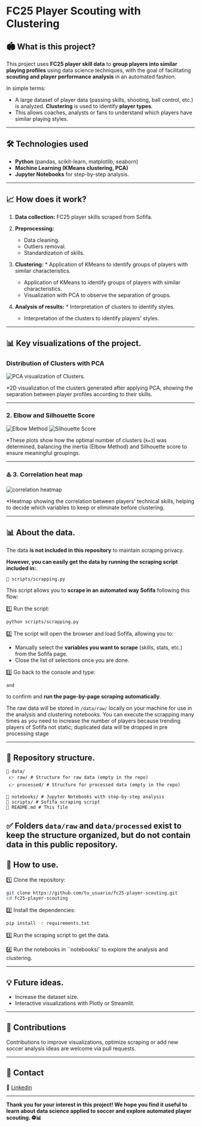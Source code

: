 # FC25 Player Scouting with Clustering

## 🏟️ What is this project?

This project uses **FC25 player skill data** to **group players into similar playing profiles** using data science techniques, with the goal of facilitating **scouting and player performance analysis** in an automated fashion.

In simple terms:

* A large dataset of player data (passing skills, shooting, ball control, etc.) is analyzed.
**Clustering** is used to identify **player types**.
* This allows coaches, analysts or fans to understand which players have similar playing styles.

---

## 🛠️ Technologies used

* **Python** (pandas, scikit-learn, matplotlib, seaborn)
* **Machine Learning (KMeans clustering, PCA)**
* **Jupyter Notebooks** for step-by-step analysis.

---

## 📈 How does it work?

1. **Data collection:** FC25 player skills scraped from Sofifa.
2. **Preprocessing:**

   * Data cleaning.
   * Outliers removal.
   * Standardization of skills.
3. **Clustering:** * Application of KMeans to identify groups of players with similar characteristics.

   * Application of KMeans to identify groups of players with similar characteristics.
   * Visualization with PCA to observe the separation of groups.
4. **Analysis of results:** * Interpretation of clusters to identify styles.

   * Interpretation of the clusters to identify players' styles.

---
## 📊 Key visualizations of the project.

### Distribution of Clusters with PCA

![PCA visualization of Clusters](outputs/plots/PCA.png).

*2D visualization of the clusters generated after applying PCA, showing the separation between player profiles according to their skills.

---

### 2. Elbow and Silhouette Score

![Elbow Method](outputs/plots/elbow_method.png)
![Silhouette Score](outputs/plots/silhouette_score.png)

*These plots show how the optimal number of clusters (`k=3`) was determined, balancing the inertia (Elbow Method) and Silhouette score to ensure meaningful groupings.

---

### ♨️ 3. Correlation heat map

![correlation heatmap](outputs/plots/correlation_matrix.png)

*Heatmap showing the correlation between players' technical skills, helping to decide which variables to keep or eliminate before clustering.

---

## 📊 About the data.

The data **is not included in this repository** to maintain scraping privacy.

**However, you can easily get the data by running the scraping script included in:**.

```
📁 scripts/scrapping.py
````

This script allows you to **scrape in an automated way Sofifa** following this flow:

1️⃣ Run the script:

````bash
python scripts/scrapping.py
````

2️⃣ The script will open the browser and load Sofifa, allowing you to:

* Manually select the **variables you want to scrape** (skills, stats, etc.) from the Sofifa page.
* Close the list of selections once you are done.

3️⃣ Go back to the console and type:

````
and
````

to confirm and **run the page-by-page scraping automatically**.

The raw data will be stored in `/data/raw/` locally on your machine for use in the analysis and clustering notebooks.
You can execute the scrapping many times as you need to increase the number of players because trending players of Sofifa not static; duplicated data will be dropped in pre processing stage

---

## 📂 Repository structure.

```
📁 data/
 👉 raw/ # Structure for raw data (empty in the repo)
 👉 processed/ # Structure for processed data (empty in the repo)

📁 notebooks/ # Jupyter Notebooks with step-by-step analysis
📁 scripts/ # Sofifa scraping script
📄 README.md # This file
````

✅ Folders `data/raw` and `data/processed` exist to keep the structure organized, but **do not contain data in this public repository**.
---


## 🚀 How to use.

1️⃣ Clone the repository:

```bash
git clone https://github.com/tu_usuario/fc25-player-scouting.git
cd fc25-player-scouting
````

2️⃣ Install the dependencies:

````bash
pip install -r requirements.txt
````

3️⃣ Run the scraping script to get the data.

4️⃣ Run the notebooks in ``notebooks/` to explore the analysis and clustering.

---

## 💡 Future ideas.

* Increase the dataset size.
* Interactive visualizations with Plotly or Streamlit.

---

## 🤝 Contributions

Contributions to improve visualizations, optimize scraping or add new soccer analysis ideas are welcome via pull requests.

---

## 📧 Contact

📩 [Linkedin](https://www.linkedin.com/in/humbertohp-aidev/)

---

**Thank you for your interest in this project! We hope you find it useful to learn about data science applied to soccer and explore automated player scouting. ⚽📊**
